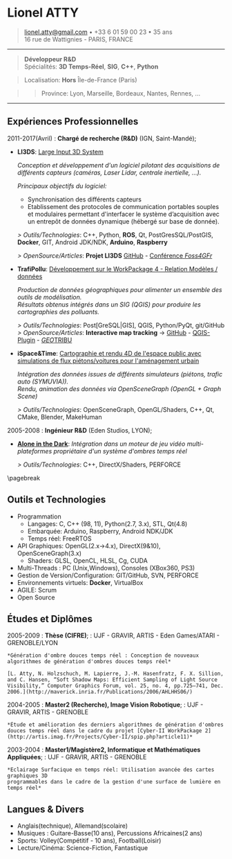 
Lionel ATTY
============

> <lionel.atty@gmail.com> • +33 6 01 59 00 23 • 35 ans\
> 16 rue de Wattignies - PARIS, FRANCE

----

> **Développeur R&D** \
> Spécialités: **3D Temps-Réel**, **SIG**, **C++**, **Python**

> Localisation: **Hors** Île-de-France (Paris) 

>> Province: Lyon, Marseille, Bordeaux, Nantes, Rennes, ...

----

Expériences Professionnelles
----------------------------

2011-2017(Avril)
:   **Chargé de recherche (R&D)** (IGN, Saint-Mandé);

* **LI3DS**: [Large Input 3D System]()

  *Conception et développement d'un logiciel pilotant des acquisitions de différents capteurs (caméras, Laser Lidar, centrale inertielle, ...).*

  *Principaux objectifs du logiciel:*
    - Synchronisation des différents capteurs
    - Etablissement des protocoles de communication portables souples et modulaires permettant d'interfacer le système d’acquisition avec un entrepôt de données dynamique (hébergé sur base de donnée).

  *> Outils/Technologies*: C++, Python, **ROS**, Qt, PostGresSQL/PostGIS, **Docker**, GIT, Android JDK/NDK, **Arduino**, **Raspberry**

  *> OpenSource/Articles*: **Projet LI3DS**
  [GitHub](https://github.com/LI3DS) -
  [Conférence *Foss4GFr*](https://osgeo-fr.github.io/presentations_foss4gfr/2016/J2/Foss4g-li3ds.pdf)

* **TrafiPollu**: [Développement sur le WorkPackage 4 - Relation Modèles / données](https://sites.google.com/site/trafipollu/workpackages/wp4---donnees)

  *Production de données géographiques pour alimenter un ensemble des outils de modélisation. \
  Résultats obtenus intégrés dans un SIG (QGIS) pour produire les cartographies des polluants.*

  *> Outils/Technologies*: Post[GreSQL|GIS], QGIS, Python/PyQt, git/GitHub  
  *> OpenSource/Articles*: **Interactive map tracking** -> [GitHub](http://remi-c.github.io/interactive_map_tracking/) - [QGIS-Plugin](https://plugins.qgis.org/plugins/interactive_map_tracking-master/) - [*GEO*TRIBU](http://geotribu.net/node/801)

* **iSpace&Time**: [Cartographie et rendu 4D de l'espace public avec simulations de flux piétons/voitures pour l'aménagement urbain](http://recherche.ign.fr/jr/jr13/JR2013_ISpaceTime.pdf)

  *Intégration des données issues de différents simulateurs (piétons, trafic auto (SYMUVIA)). \
  Rendu, animation des données via OpenSceneGraph (OpenGL + Graph Scene)*

  *> Outils/Technologies*: OpenSceneGraph, OpenGL/Shaders, C++, Qt, CMake, Blender, MakeHuman

2005-2008
:   **Ingénieur R&D** (Eden Studios, LYON);
* [**Alone in the Dark**](https://en.wikipedia.org/wiki/Alone_in_the_Dark_%282008_video_game%29):
  *Intégration dans un moteur de jeu vidéo multi-plateformes propriétaire d'un système d'ombres temps réel*

  *> Outils/Technologies*: C++, DirectX/Shaders, PERFORCE

\pagebreak

Outils et Technologies
----------------------

* Programmation
     * Langages: C, C++ (98, 11), Python(2.7, 3.x), STL, Qt(4.8)
     * Embarquée: Arduino, Raspberry, Android NDK/JDK
     * Temps réel: FreeRTOS
* API Graphiques: OpenGL(2.x->4.x), DirectX(9&10), OpenSceneGraph(3.x)
     * Shaders: GLSL, OpenCL, HLSL, Cg, CUDA
* Multi-Threads : PC (Unix,Windows), Consoles (XBox360, PS3)
* Gestion de Version/Configuration: GIT/GitHub, SVN, PERFORCE
* Environnements virtuels: **Docker**, VirtualBox
* AGILE: Scrum
* Open Source

Études et Diplômes
------------------

2005-2009
:   **Thèse (CIFRE)**;
:   UJF - GRAVIR, ARTIS - Eden Games/ATARI - GRENOBLE/LYON

    *Génération d'ombre douces temps réel : Conception de nouveaux algorithmes de génération d'ombres douces temps réel*

    [L. Atty, N. Holzschuch, M. Lapierre, J.-M. Hasenfratz, F. X. Sillion, and C. Hansen, “Soft Shadow Maps: Efficient Sampling of Light Source Visibility,” Computer Graphics Forum, vol. 25, no. 4, pp.725–741, Dec. 2006.](http://maverick.inria.fr/Publications/2006/AHLHHS06/)

2004-2005
:   **Master2 (Recherche), Image Vision Robotique**;
:   UJF - GRAVIR, ARTIS - GRENOBLE

    *Étude et amélioration des derniers algorithmes de génération d'ombres douces temps réel dans le cadre du projet [Cyber-II WorkPackage 2](http://artis.imag.fr/Projects/Cyber-II/spip.php?article11)*

2003-2004
:   **Master1/Magistère2, Informatique et Mathématiques Appliquées**;
:   UJF - GRAVIR, ARTIS - GRENOBLE

    *Eclairage Surfacique en temps réel: Utilisation avancée des cartes graphiques 3D
    programmables dans le cadre de la gestion d'une surface de lumière en temps réel*

Langues & Divers
----------------  
  * Anglais(technique), Allemand(scolaire)
  * Musiques : Guitare-Basse(10 ans), Percussions Africaines(2 ans)
  * Sports: Volley(Compétitif - 10 ans), Football(Loisir)
  * Lecture/Cinéma: Science-Fiction, Fantastique
